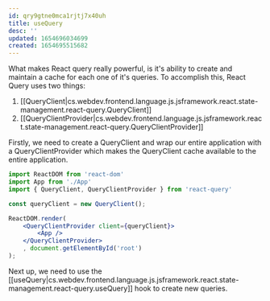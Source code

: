 ```yaml
---
id: qry9gtne0mca1rjtj7x40uh
title: useQuery
desc: ''
updated: 1654696034699
created: 1654695515682
---
```


What makes React query really powerful, is it's ability to create and maintain a cache for each one of it's queries. To accomplish this, React Query uses two things:

1. [[QueryClient|cs.webdev.frontend.language.js.jsframework.react.state-management.react-query.QueryClient]]
2. [[QueryClientProvider|cs.webdev.frontend.language.js.jsframework.react.state-management.react-query.QueryClientProvider]]

Firstly, we need to create a QueryClient and wrap our entire application with a QueryClientProvider which makes the QueryClient cache available to the entire application.

```jsx
import ReactDOM from 'react-dom'
import App from './App' 
import { QueryClient, QueryClientProvider } from 'react-query'

const queryClient = new QueryClient(); 

ReactDOM.render( 
    <QueryClientProvider client={queryClient}> 
        <App /> 
    </QueryClientProvider>
    , document.getElementById('root')
);
```

Next up, we need to use the [[useQuery|cs.webdev.frontend.language.js.jsframework.react.state-management.react-query.useQuery]] hook to create new queries.
